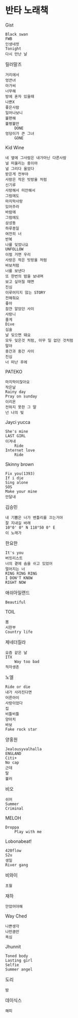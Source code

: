 # 반타 노래책

Gist

	Black swan				
	FWB
    인생네컷
    Tonight
    다시 만난 날

릴러말즈

	거리에서	
	엉큰녀		
	아가씨			
	너무해		
	방에 혼자 있을때		
	나쁜X		
	좋은사람		
	일어나보니		
	불편해		
	불평불만
        DONE
	엉덩이가 큰 그녀
        GONE
    
Kid Wine

	네 옆에 그사람은 내가아닌 다른사람
    널 떠올리는 중이야
    널 그리다 울었다
    받은게 전부야
    사랑은 작은 빗방울 처럼
    신기루
    사랑해서 미안해서
    그럼에도
	마지막사랑		
	있어주라	
    바람에
	그럼에도
    삼성동
    하루종일
    여전히 너
	반복 
    나를 잊었나요
    UNFOLLOW
    이럴 거면 우리
    사랑은 작은 빗방울 처럼
    바보처럼
    너를 보낸다
    또 한번의 밤을 보내며
    보고 싶어질 때면
    진심
    이루어지지 않는 STORY
    전해줘요
    좋아
    잠깐 알았던 사이
    사랑니
    줄게
    Dive
    심술
    날 잊으면 돼요
    모두 잊은것 처럼, 아무 일 없던 것처럼
    말야
    중간과 중간 사이
    진심
    너 떠난 후에
    

PATEKO	

    마지막이잖아요
    작은날
    Rainy day
    Pray on sunday
    이리온
    전하지 못한 그 말
    넌 나의 빛
    

Jayci yucca

	She's mine		
	LAST GIRL		
	이겨내
        Ride
	Internet love
        Ride
	
 

Skinny brown

	Fix you(1393)		
	If i die		
	Sing alone		
	SOS		
	Make your mine		
	안달내	

김승민

	내 기쁨은 너가 벤틀리를 끄는거야
    잘 지내길 바래
	10°0' 0° N 118°50 0° E		
	이 노래가	

한요한

	It's you		
	버킷리스트		
	너의 곁에 숨을 쉬고 있었어
    멀어지는 너
    RING RING RING
    I DON'T KNOW
    RIGHT NOW

애쉬아일랜드

	Beautiful		

TOIL

	봄
    시한부
    Country life
    
	
제네더질라

	요즘 같은 날		
	ITX	
        Way too bad
	적자생존
 
	

노엘

	Ride or die		
	내가 사라진다면		
	어른아이			
	사랑이었다		
	집				
	비틀비틀		
	양아치		
	바보
    Fake rock star
    	
양홍원

	Jealousyvalhalla		
	ENGLAND		
	Citi+		
	No cap		
	근데		
	탈
    불러
    

비오

	쉬어		
	Summer
    Criminal

MELOH

	Droppa	
        Play with me
	

Lobonabeat!

    420flow
    S2u
    생일
    River gang

비와이

    초월

재하

    안았어야해

Way Ched

    나쁜생각
    나만큼만
    욕심
    
Jhunnit
    
    Toned body
    Lasting girl
    Selfie
    Summer angel

 도리

    밤

데이식스

    해피
    
    

        
